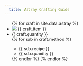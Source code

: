 ```yaml
---
  title: Astray Crafting Guide
---
```


<ul>
  {% for craft in site.data.astray %}
    <li><img src="/assets/icons/{{ craft.item }}.png"> {{ craft.item }}</li>
    <li>{{ craft.quantity }}</li>
    {% for sub in craft.method %}
      <ul>
        <li> {{ sub.recipe }} </li>
        <li> {{ sub.quantity }} </li>
      </ul>
    {% endfor %}
  {% endfor %}
</ul>
